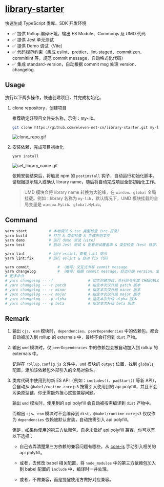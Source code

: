 # [library-starter](https://github.com/eleven-net-cn/library-starter)

快速生成 TypeScript 类库、SDK 开发环境

- ✅ 提供 Rollup 编译环境，输出 ES Module、Commonjs 及 UMD 代码
- ✅ 提供 Jest 单元测试
- ✅ 提供 Demo 调试（Vite）
- ✅ 代码规范约束（集成 eslint、prettier、lint-staged、commitizen、commitlint 等，规范 commit message，自动格式化代码）
- ✅ 集成 standard-version，自动根据 commit msg 处理 version、changelog

## Usage

执行以下两步操作，快速创建项目，并完成初始化。

1. clone repository，创建项目

   推荐确定好项目文件夹名称，示例：my-lib。

   ```zsh
   git clone https://github.com/eleven-net-cn/library-starter.git my-lib
   ```

   ![clone_repo.gif](https://static.eleven.net.cn/images/library/clone_repo.gif)

2. 安装依赖，完成项目初始化

   ```zsh
   yarn install
   ```

   ![set_library_name.gif](https://static.eleven.net.cn/images/library/init.gif?v=1619061818612)

   依赖安装结束后，将触发 npm 的 `postinstall` 钩子，自动运行初始化脚本。请根据提示输入或确认 library name，随后将自动完成项目全部初始化工作。

   > UMD 模块会将 library name 转换为大驼峰，在 `window`、`global` 全局挂载。例如：library 名称为 `my-lib`，默认情况下，UMD 模块挂载的全局变量是 `window.MyLib`、`global.MyLib`。

## Command

```sh
yarn start          # 本地调试 & tsc 类型检查（src 目录）
yarn build          # 打包 & 类型检查 & 生成声明文件
yarn demo           # 运行 demo 测试（vite）
yarn test           # 启动 Jest 测试 & 查看测试覆盖率 & 类型检查（test 目录）

yarn lint           # 运行 eslint，查看 lint 提示
yarn lint:fix       # 运行 eslint & 自动 fix 代码

yarn commit             # （推荐）交互式书写 commit message
yarn changelog          # （推荐）根据 commit message，自动升级 version、生成 CHANGELOG.md
# 更多命令
# yarn changelog -- -f                # 初次创建项目，执行命令生成 CHANGELOG.md
# yarn changelog -- -r patch          # 指定本次仅升级 patch 版本
# yarn changelog -- -r minor          # 指定本次仅升级 minor 版本
# yarn changelog -- -r major          # 指定本次仅升级 major 版本
# yarn changelog -- -p alpha          # 指定本次升级 alpha 版本
# yarn changelog -- -p beta           # 指定本次升级 beta 版本
```

## Remark

1. 输出 `cjs`、`esm` 模块时，`dependencies`、`peerDependencies` 中的依赖包，都会自动被加入到 rollup 的 externals 中，最终不会打包到 `dist` 产物。

2. 输出 `umd` 模块时，仅 `peerDependencies` 中的依赖包会被自动加入到 rollup 的 externals 中。

   记得在 `rollup.config.js` 文件中，`umd` 模块的 `output` 位置，找到 `globals` 配置，添加该依赖包外部引入的全局对象名。

3. 类库代码中使用到的新 ES API（例如：`includes()`、`padStart()` 等新 API），会自动从 `@babel/runtime-corejs3` 按需引入使用到的 api polyfill，并且不会污染原型链，你无需额外担心这些兼容问题。

   输出 `umd` 模块时，使用到的 api polyfill 会自动被按需编译到 `dist` 产物中。

   而输出 `cjs`、`esm` 模块时不会编译到 `dist`，`@babel/runtime-corejs3` 仅仅作为 `dependencies` 依赖被默认安装，自动按需引入 api polyfill。

   但是，如果你使用的第三方依赖包，自身未做好 api polyfill 兼容，你可以有以下选择：

   - 自己去弄清楚第三方依赖的兼容问题有哪些，从 [core-js](https://github.com/zloirock/core-js) 手动引入相关的 api polyfill。

   - 或者，去修改 babel 相关配置，将 `node_modules` 中的第三方依赖包加入到 babel 配置的 `include` 中，编译时一并处理。

   - 或者，不做兼容，而是提醒使用方做好对应兼容。
